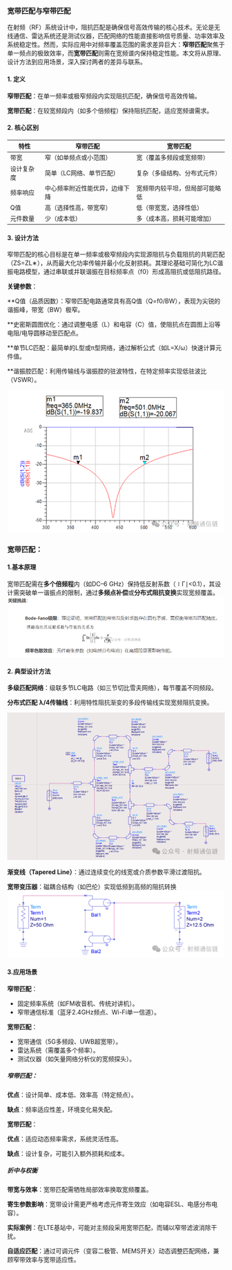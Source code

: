 
### 宽带匹配与窄带匹配  

在射频（RF）系统设计中，阻抗匹配是确保信号高效传输的核心技术。无论是无线通信、雷达系统还是测试仪器，匹配网络的性能直接影响信号质量、功率效率及系统稳定性。然而，实际应用中对频率覆盖范围的需求差异巨大：**窄带匹配**聚焦于单一频点的极致效率，而**宽带匹配**则需在宽频谱内保持稳定性能。本文将从原理、设计方法到应用场景，深入探讨两者的差异与联系。

#### 1. **定义**  

**窄带匹配**：在单一频率或极窄频段内实现阻抗匹配，确保信号高效传输。

**宽带匹配**：在较宽频段内（如多个倍频程）保持阻抗匹配，适应宽频谱需求。

#### 2. **核心区别**

|特性|窄带匹配|宽带匹配|
|---|---|---|
|带宽|窄（如单频点或小范围）|宽（覆盖多频段或宽频带）|
|设计复杂度|简单（LC网络、单节匹配）|复杂（多级结构、分布式元件）|
|频率响应|中心频率附近性能优异，边缘下降|宽频带内较平坦，但局部可能略低|
|Q值|高（选择性高，带宽窄）|低（带宽宽，选择性低）|
|元件数量|少（成本低）|多（成本高，损耗可能增加）|


#### 3. **设计方法**  

窄带匹配的核心目标是在单一频率或极窄频段内实现源阻抗与负载阻抗的共轭匹配（ZS=ZL∗），从而最大化功率传输并最小化反射损耗。其理论基础可简化为LC谐振电路模型，通过串联或并联谐振在目标频率点（f0）形成高阻抗或低阻抗路径。


**关键参数**：

**Q值（品质因数）：窄带匹配电路通常具有高Q值（Q=f0/BW），表现为尖锐的谐振峰，带宽（BW）极窄。

**史密斯圆图优化：通过调整电感（L）和电容（C）值，使阻抗点在圆图上沿等电阻/电导圆移动至匹配点。

**单节LC匹配：最简单的L型或π型网络，通过解析公式（如L=X/ω）快速计算元件值。

**谐振腔匹配：利用传输线与谐振腔的驻波特性，在特定频率实现低驻波比（VSWR）。

![](https://raw.githubusercontent.com/LeroyK111/pictureBed/master/20250205213934.png)

### **宽带匹配：**
#### 1.**基本原理**  

宽带匹配需在**多个倍频程**内（如DC–6 GHz）保持低反射系数（∣Γ∣<0.1），其设计需突破单一谐振点的限制，通过**多频点补偿**或**分布式阻抗变换**实现宽频覆盖。
![](https://raw.githubusercontent.com/LeroyK111/pictureBed/master/20250205214354.png)
#### **2. 典型设计方法**  

**多级匹配网络**：级联多节LC电路（如三节切比雪夫网络），每节覆盖不同频段。

**分布式匹配**
**λ/4传输线**：利用特性阻抗渐变的多段传输线实现宽频阻抗变换。


![](../readme.assets/Pasted%20image%2020250205214108.png)

 **渐变线（Tapered Line）**：通过连续变化的线宽或介质参数平滑过渡阻抗。

**宽带变压器**：磁耦合结构（如巴伦）实现低频到高频的阻抗转换
![](https://raw.githubusercontent.com/LeroyK111/pictureBed/master/20250205214452.png)

#### 3.**应用场景**  

**窄带匹配**：
- 固定频率系统（如FM收音机、传统对讲机）。
- 窄带通信标准（蓝牙2.4GHz频点、Wi-Fi单一信道）。

**宽带匹配**：    
- 宽带通信（5G多频段、UWB超宽带）。
- 雷达系统（需覆盖多个频率）。
- 测试仪器（如矢量网络分析仪的宽频探头）。


##### **窄带匹配**：

**优点**：设计简单、成本低、效率高（特定频点）。

**缺点**：频率适应性差，环境变化易失配。

**宽带匹配**：

**优点**：适应动态频率需求，系统灵活性高。

**缺点**：设计复杂，可能引入额外损耗和成本。


##### **折中与权衡**

**带宽与效率**：宽带匹配需牺牲局部效率换取宽频覆盖。

**寄生参数影响**：宽带设计需更严格考虑元件寄生效应（如电容ESL、电感分布电容）。

**实际案例**：在LTE基站中，可能对主频段采用宽带匹配，而辅以窄带滤波消除干扰。

**自适应匹配**：通过可调元件（变容二极管、MEMS开关）动态调整匹配网络，兼顾窄带效率与宽带适应性。